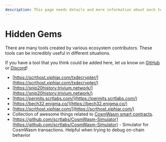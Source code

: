 ```yaml
---
description: This page needs details and more information about each tool
---
```


# Hidden Gems

There are many tools created by various ecosystem contributors. These tools can be incredibly useful in different situations.&#x20;

If you have a tool that you think could be added here, let us know on [GitHub ](https://github.com/SecretFoundation/docs/issues)or [Discord](https://chat.scrt.network)!

* [https://scrthost.xiphiar.com/txdecrypter/](https://scrthost.xiphiar.com/txdecrypter/)
* [https://snip20history.trivium.network/](https://snip20history.trivium.network/)
* [https://permits.scrtlabs.com/](https://permits.scrtlabs.com/)
* [https://bech32.enigma.co/](https://bech32.enigma.co/)
* [https://scrthost.xiphiar.com/](https://scrthost.xiphiar.com/)
* Collection of awesome things related to [CosmWasm smart contracts](https://www.cosmwasm.com/).
* [https://github.com/scrtlabs/CosmWasm-Simulator](https://github.com/scrtlabs/CosmWasm-Simulator) - Simulator for CosmWasm transactions. Helpful when trying to debug on-chain behavior
